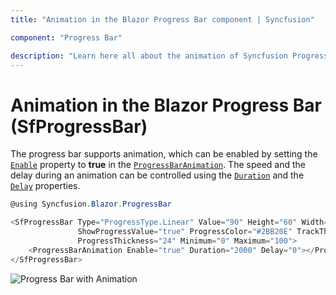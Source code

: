 ```yaml
---
title: "Animation in the Blazor Progress Bar component | Syncfusion"

component: "Progress Bar"

description: "Learn here all about the animation of Syncfusion Progress Bar (SfProgressBar) component and more."
---
```


# Animation in the Blazor Progress Bar (SfProgressBar)

The progress bar supports animation, which can be enabled by setting the [`Enable`](https://help.syncfusion.com/cr/blazor/Syncfusion.Blazor.ProgressBar.ProgressBarAnimation.html#Syncfusion_Blazor_ProgressBar_ProgressBarAnimation_Enable) property to **true** in the [`ProgressBarAnimation`](https://help.syncfusion.com/cr/blazor/Syncfusion.Blazor.ProgressBar.ProgressBarAnimation.html). The speed and the delay during an animation can be controlled using the [`Duration`](https://help.syncfusion.com/cr/blazor/Syncfusion.Blazor.ProgressBar.ProgressBarAnimation.html#Syncfusion_Blazor_ProgressBar_ProgressBarAnimation_Duration) and the [`Delay`](https://help.syncfusion.com/cr/blazor/Syncfusion.Blazor.ProgressBar.ProgressBarAnimation.html#Syncfusion_Blazor_ProgressBar_ProgressBarAnimation_Delay) properties.

```csharp
@using Syncfusion.Blazor.ProgressBar

<SfProgressBar Type="ProgressType.Linear" Value="90" Height="60" Width="90%" TrackColor="#FFFFFF"
               ShowProgressValue="true" ProgressColor="#2BB20E" TrackThickness="24" CornerRadius="CornerType.Round"
               ProgressThickness="24" Minimum="0" Maximum="100">
    <ProgressBarAnimation Enable="true" Duration="2000" Delay="0"></ProgressBarAnimation>
</SfProgressBar>
```

![Progress Bar with Animation](images/animation.png)
